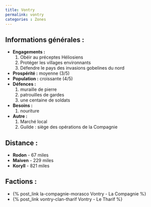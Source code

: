 ```yaml
---
title: Vontry
permalink: vontry
categories : Zones
---
```


## Informations générales :
- **Engagements :**
  1. Obéir au préceptes Héliosiens
  2. Protéger les villages environnants
  3. Défendre le pays des invasions gobelines du nord
- **Prospérité :** moyenne (3/5)
- **Population :** croissante (4/5)
- **Défences :**
  1. muraille de pierre
  2. patrouilles de gardes
  3. une centaine de soldats
- **Besoins :**
  1. nouriture
- **Autre :**
  1. Marché local
  2. Guilde : siège des opérations de la Compagnie

## Distance :
- **Rodon** - 67 miles
- **Maiven** - 229 miles
- **Koryll** - 821 miles

## Factions :
- {% post_link la-compagnie-morasco Vontry - La Compagnie %}
- {% post_link vontry-clan-tharif Vontry - Le Tharif %}
